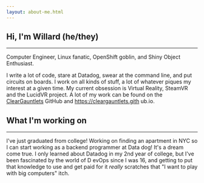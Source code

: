 ```yaml
---
layout: about-me.html
---
```


## Hi, I'm Willard (he/they)

---

Computer Engineer, Linux fanatic, OpenShift goblin, and Shiny Object Enthusiast.

I write a lot of code, stare at Datadog, swear at the command line, and put circuits on boards. I work on all kinds of stuff, a
 lot of whatever piques my interest at a given time. My current obsession is Virtual Reality, SteamVR and the LucidVR project.
A lot of my work can be found on the [ClearGauntlets](https://github.com/ClearGauntlets) GitHub and https://cleargauntlets.gith
ub.io.

## What I'm working on

---

I've just graduated from college! Working on finding an apartment in NYC so I can start working as a backend programmer at Data
dog! It's a dream come true. I only learned about Datadog in my 2nd year of college, but I've been fascinated by the world of D
evOps since I was 16, and getting to put that knowledge to use and get paid for it _really_ scratches that "I want to play with
 big computers" itch.
